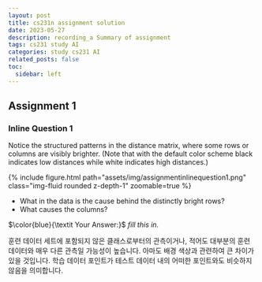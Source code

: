 ```yaml
---
layout: post
title: cs231n assignment solution
date: 2023-05-27
description: recording_a Summary of assignment
tags: cs231 study AI
categories: study cs231 AI
related_posts: false
toc:
  sidebar: left
---
```


## Assignment 1
### Inline Question 1
Notice the structured patterns in the distance matrix, where some rows or columns are visibly brighter. 
(Note that with the default color scheme black indicates low distances while white indicates high distances.)

<div class="row mt-3">
    <div class="col-sm mt-3 mt-md-0">
        {% include figure.html path="assets/img/assignmentinlinequestion1.png" class="img-fluid rounded z-depth-1" zoomable=true %}
    </div>
</div>

- What in the data is the cause behind the distinctly bright rows?
- What causes the columns?

$\color{blue}{\textit Your Answer:}$ *fill this in.*

<p>
훈련 데이터 세트에 포함되지 않은 클래스로부터의 관측이거나, 적어도 대부분의 훈련 데이터와 매우 다른 관측일 가능성이 높습니다. 아마도 배경 색상과 관련하여 큰 차이가 있을 것입니다.
학습 데이터 포인트가 테스트 데이터 내의 어떠한 포인트와도 비슷하지 않음을 의미합니다.
</p>
